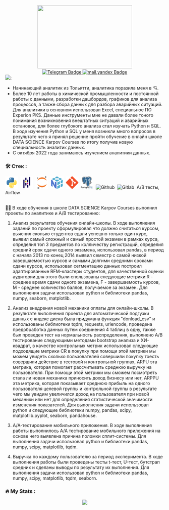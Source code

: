 <div id="header" align="center">
  <img src="https://media.giphy.com/media/jdPMeyv9rn0hZHh8n9/giphy.gif" width="300" height="200"/>
</div>

<div id="badges" align="center">
  <a href="https://t.me/Shikhanov63">
    <img src="https://img.shields.io/badge/Telegram-blue?logo=telegram&logoColor=white" alt="Telegram Badge"/>
  </a>
  <a href="mailto:ShikhanovAS@yandex.ru">
    <img src="https://img.shields.io/badge/-Yandex-red?logo=Yandex&logoColor=white" alt="mail.yandex Badge"/>
  </a>
</div>
<div id="header" align="left">
  <img src="https://media.giphy.com/media/v1.Y2lkPTc5MGI3NjExZDZjODkzNDFhYzlmNjBlMTQ2MjU4MjZiMjgxN2VjYjQwOTU3Mzg0MCZjdD1z/06URZ07ghkLOiziKPr/giphy.gif" width="150"/>:
</div>

- Начинающий аналитик из Тольятти, аналитика поразила меня в 	:cupid:.
- Более 10 лет работы в химической промышленности и постоянной работы с данными, разработки дашбордов, графиков для анализа процессов, а также сбора данных для разбора аварийных ситуаций. Для аналитики в основном использовал Excel, специальное ПО Experion PKS. Данные инструменты мне не давали более тоного понимания возникновения внештатных ситуаций и аварийных остановок, для более глубокого анализа стал изучать Python и SQL. В ходе изучения Python и SQL у меня возникли много вопросов в результате чего я принял решение пройти обучение в онлайн школе DATA SCIENCE Karpov Courses по итогу получив новую специальность аналитик данных.
- С октября 2022 года занимаюсь изучением аналитики данных.   

### :hammer_and_wrench: Стек :
<div>
  <img src="https://github.com/devicons/devicon/blob/master/icons/python/python-original.svg" title="Python" alt="Python" width="40" height="40"/>&nbsp;
  <img src="https://github.com/devicons/devicon/blob/master/icons/pandas/pandas-original.svg" title="Pandas" alt="Pandas" width="40" height="40"/>&nbsp;
  <img src="https://github.com/devicons/devicon/blob/master/icons/jupyter/jupyter-original.svg" title="Jupyter" alt="Jupyter" width="40" height="40"/>&nbsp;
  <img src="https://github.com/devicons/devicon/blob/master/icons/numpy/numpy-original.svg" title="Numpy" alt="Numpy" width="40" height="40"/>&nbsp;
  <img src="https://github.com/devicons/devicon/blob/master/icons/git/git-original.svg" title="Git" alt="Git" width="40" height="40"/>&nbsp;
  <img src="https://github.com/devicons/devicon/blob/master/icons/postgresql/postgresql-original-wordmark.svg" title="PostgreSQL" alt="PostgreSQL" width="40" height="40"  />&nbsp; 
  <img src="https://cdn.jsdelivr.net/gh/devicons/devicon/icons/github/github-original-wordmark.svg"  title="Github" alt="Github" width="40" height="40"  />&nbsp; 
<img src="https://cdn.jsdelivr.net/gh/devicons/devicon/icons/gitlab/gitlab-original-wordmark.svg" title="Gitlab" alt="Gitlab" width="40" height="40"  />&nbsp;
       A/B тесты, Airflow
</div>

<br> :man_student: В ходе обучения в школе DATA SCIENCE Karpov Courses выполнил проекты по аналитике и А/В тестированию:

1.	Анализ результатов обучения онлайн-школы. В ходе выполнения заданий по проекту сформулировал что должно считаться курсом, выяснил сколько студентов сдали успешно только один курс, выявил самый сложный и самый простой экзамен в рамках курса, определил топ 3 предметов по колличеству регистраций, определил средний срок сдачи одного экзамена, использовал pandas, в период с начала 2013 по конец 2014 выявил семестр с самой низкой завершаемостью курсов и самыми долгими средними сроками сдачи курсов, использовал сегментацию данных построил адаптированные RFM-кластеры студентов, для качественной оценки аудитории для этого были спользованы следующие метрики:R - среднее время сдачи одного экзамена, F - завершаемость курсов, M - среднее количество баллов, получаемое за экзамен. Для выполнения задачи использовал python и библиотеки pandas, numpy, seaborn, matplotlib.

2.	Анализ внедрения новой механики оплаты для онлайн-школы. В результате выполнения проекта для автоматической подгузки данных с яндекс диска была придумана функция "donload_csv" и использованы библиотеки tqdm, requests, urlencode, проведена предобработка данных путем соединения 4 таблиц в одну, также был проведен тест на нормальность распределения, выполнено А/В тестирование следующими методами bootstrap анализа и ХИ-квадрат, в качестве контрольных метрик использовал следующие подходящие метрики CR в покупку при помощи этой метрики мы можем увидеть сколько пользователей совершили покупку тоесть совершили действие в тестовой и контрольной группах, ARPU эта метрика, которая помогает рассчитывать среднюю выручку на пользователя. При помощи этой метрики мы сможем посмотреть стала ли новая механика приносить доход бизнесу или нет, ARPPU эта метрика, которая показывает среднюю прибыль на одного пользователя целевой группы и контрольной группы в результате чего мы увидим увеличился доход на пользователя при новой механики или нет для определения статистической значимости изменения показателей. Для выполнения задачи использовал python и следующие библиотеки numpy, pandas, scipy, matplotlib.pyplot, seaborn, pandahouse.   

3.  А/А-тестирование мобильного приложения. В ходе выполнения работы выполнилось А/А тестирование мобильного приложения на основе чего выявлена причина поломки сплит-системы. Для выполнения задачи использовал python и библиотеки pandas, numpy, scipy, matplotlib, tqdm.
 
4. Выручка по каждому пользователю за период эксперимента. В ходе выполнения работы были проведены тесты t-тест, U-тест, бутстрап средних и сделаны выводы по результату их выполнения. Для выполнения задачи использовал python и библиотеки pandas, numpy, scipy, matplotlib, tqdm, seaborn.


### :fire: My Stats :
<div id="header" align="center">
  
 ![](http://github-profile-summary-cards.vercel.app/api/cards/stats?username=Aleksandr-Shikhanov&theme=default)   
  
</div>         
